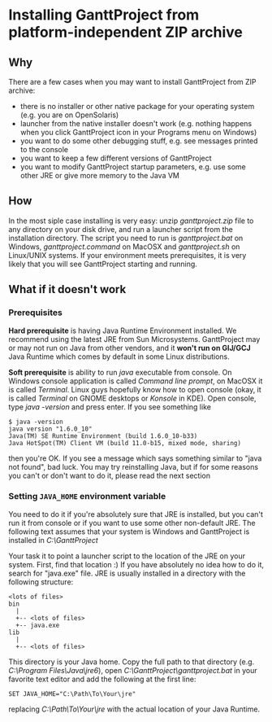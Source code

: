 # Installing GanttProject from platform-independent ZIP archive #

## Why ##
There are a few cases when you may want to install GanttProject from ZIP archive:
  * there is no installer or other native package for your operating system (e.g. you are on OpenSolaris)
  * launcher from the native installer doesn't work (e.g. nothing happens when you click GanttProject icon in your Programs menu on Windows)
  * you want to do some other debugging stuff, e.g. see messages printed to the console
  * you want to keep a few different versions of GanttProject
  * you want to modify GanttProject startup parameters, e.g. use some other JRE or give more memory to the Java VM

## How ##
In the most siple case installing is very easy: unzip _ganttproject.zip_ file to any directory on your disk drive, and run a launcher script from the installation directory. The script you need to run is _ganttproject.bat_ on Windows, _ganttproject.command_ on MacOSX and _ganttproject.sh_ on Linux/UNIX systems. If your environment meets prerequisites, it is very likely that you will see GanttProject starting and running.

## What if it doesn't work ##
### Prerequisites ###
**Hard prerequisite** is having Java Runtime Environment installed. We recommend using the latest JRE from Sun Microsystems. GanttProject may or may not run on Java from other vendors, and it **won't run on GIJ/GCJ** Java Runtime which comes by default in some Linux distributions.

**Soft prerequisite** is ability to run _java_ executable from console. On Windows console application is called _Command line prompt_, on MacOSX it is called _Terminal_. Linux guys hopefully know how to open console (okay, it is called _Terminal_ on GNOME desktops or _Konsole_ in KDE). Open console, type _java -version_ and press enter. If you see something like

```
$ java -version
java version "1.6.0_10"
Java(TM) SE Runtime Environment (build 1.6.0_10-b33)
Java HotSpot(TM) Client VM (build 11.0-b15, mixed mode, sharing)
```

then you're OK. If you see a message which says something similar to "java not found", bad luck. You may try reinstalling Java, but if for some reasons you can't or don't want to do it, please read the next section

### Setting `JAVA_HOME` environment variable ###
You need to do it if you're absolutely sure that JRE is installed, but you can't run it from console or if you want to use some other non-default JRE. The following text assumes that your system is Windows and GanttProject is installed in _C:\GanttProject_

Your task it to point a launcher script to the location of the JRE on your system. First, find that location :) If you have absolutely no idea how to do it, search for "java.exe" file. JRE is usually installed in a directory with the following structure:
```
<lots of files>
bin
  |
  +-- <lots of files>
  +-- java.exe
lib   
  |
  +-- <lots of files>
```

This directory is your Java home. Copy the full path to that directory (e.g. _C:\Program Files\Java\jre6_), open _C:\GanttProject\ganttproject.bat_ in your favorite text editor and add the following at the first line:
```
SET JAVA_HOME="C:\Path\To\Your\jre"
```

replacing _C:\Path\To\Your\jre_ with the actual location of your Java Runtime.